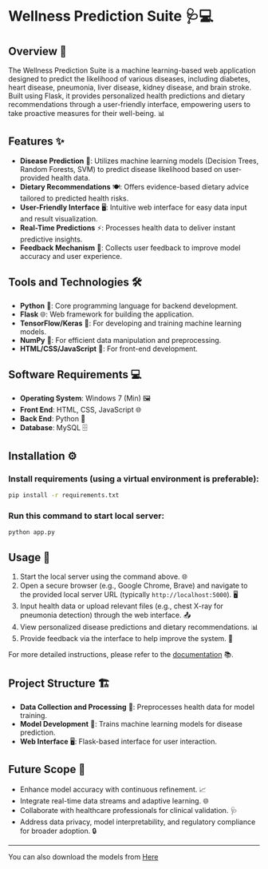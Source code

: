 # Wellness Prediction Suite 🩺💻

## Overview 🌟
The Wellness Prediction Suite is a machine learning-based web application designed to predict the likelihood of various diseases, including diabetes, heart disease, pneumonia, liver disease, kidney disease, and brain stroke. Built using Flask, it provides personalized health predictions and dietary recommendations through a user-friendly interface, empowering users to take proactive measures for their well-being. 📊

## Features ✨
- **Disease Prediction** 🩻: Utilizes machine learning models (Decision Trees, Random Forests, SVM) to predict disease likelihood based on user-provided health data.
- **Dietary Recommendations** 🍽️: Offers evidence-based dietary advice tailored to predicted health risks.
- **User-Friendly Interface** 🖥️: Intuitive web interface for easy data input and result visualization.
- **Real-Time Predictions** ⚡: Processes health data to deliver instant predictive insights.
- **Feedback Mechanism** 📝: Collects user feedback to improve model accuracy and user experience.

## Tools and Technologies 🛠️
- **Python** 🐍: Core programming language for backend development.
- **Flask** 🌐: Web framework for building the application.
- **TensorFlow/Keras** 🤖: For developing and training machine learning models.
- **NumPy** 🔢: For efficient data manipulation and preprocessing.
- **HTML/CSS/JavaScript** 🎨: For front-end development.

## Software Requirements 💻
- **Operating System**: Windows 7 (Min) 🖼️
- **Front End**: HTML, CSS, JavaScript 🌐
- **Back End**: Python 🐍
- **Database**: MySQL 🗄️

## Installation ⚙️

### Install requirements (using a virtual environment is preferable):
```sh
pip install -r requirements.txt
```

### Run this command to start local server:
```sh
python app.py
```

## Usage 🚀
1. Start the local server using the command above. 🌐
2. Open a secure browser (e.g., Google Chrome, Brave) and navigate to the provided local server URL (typically `http://localhost:5000`). 🖥️
3. Input health data or upload relevant files (e.g., chest X-ray for pneumonia detection) through the web interface. 📤
4. View personalized disease predictions and dietary recommendations. 📊
5. Provide feedback via the interface to help improve the system. 📝

For more detailed instructions, please refer to the [documentation](projectDocumentation.pdf) 📚.

## Project Structure 🏗️
- **Data Collection and Processing** 📂: Preprocesses health data for model training.
- **Model Development** 🤖: Trains machine learning models for disease prediction.
- **Web Interface** 🖥️: Flask-based interface for user interaction.

## Future Scope 🔮
- Enhance model accuracy with continuous refinement. 📈
- Integrate real-time data streams and adaptive learning. 🌐
- Collaborate with healthcare professionals for clinical validation. 🩺
- Address data privacy, model interpretability, and regulatory compliance for broader adoption. 🔒

---
You can also download the models from [Here]( https://drive.google.com/drive/folders/1DbsJaiHoURN0igsKeIm2gOm16wylpwEz?usp=drive_link )